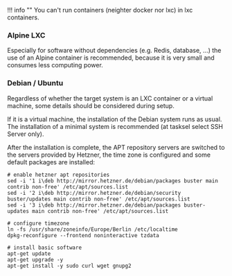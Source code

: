 !!! info ""
    You can't run containers (neighter docker nor lxc) in lxc containers.

### Alpine LXC
Especially for software without dependencies (e.g. Redis, database, ...) the use of an Alpine container is recommended, because it is very small and consumes less computing power.

### Debian / Ubuntu
Regardless of whether the target system is an LXC container or a virtual machine, some details should be considered during setup.

If it is a virtual machine, the installation of the Debian system runs as usual. The installation of a minimal system is recommended (at tasksel select SSH Server only).

After the installation is complete, the APT repository servers are switched to the servers provided by Hetzner, the time zone is configured and some default packages are installed:
```shell
# enable hetzner apt repositories
sed -i '1 i\deb http://mirror.hetzner.de/debian/packages buster main contrib non-free' /etc/apt/sources.list
sed -i '2 i\deb http://mirror.hetzner.de/debian/security buster/updates main contrib non-free' /etc/apt/sources.list
sed -i '3 i\deb http://mirror.hetzner.de/debian/packages buster-updates main contrib non-free' /etc/apt/sources.list

# configure timezone
ln -fs /usr/share/zoneinfo/Europe/Berlin /etc/localtime
dpkg-reconfigure --frontend noninteractive tzdata

# install basic software
apt-get update
apt-get upgrade -y
apt-get install -y sudo curl wget gnupg2
```
